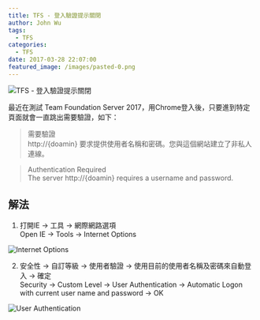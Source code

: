 ```yaml
---
title: TFS - 登入驗證提示關閉
author: John Wu
tags:
  - TFS
categories:
  - TFS
date: 2017-03-28 22:07:00
featured_image: /images/pasted-0.png
---
```

![TFS - 登入驗證提示關閉](/images/pasted-0.png)

最近在測試 Team Foundation Server 2017，用Chrome登入後，只要進到特定頁面就會一直跳出需要驗證，如下：

> 需要驗證  
> http://{doamin} 要求提供使用者名稱和密碼。您與這個網站建立了非私人連線。  
  
> Authentication Required  
> The server http://{doamin} requires a username and password.

<!-- more -->

## 解法

1. 打開IE -> 工具 -> 網際網路選項  
Open IE -> Tools -> Internet Options  

![Internet Options](/images/pasted-1.png)

2. 安全性 -> 自訂等級 -> 使用者驗證 -> 使用目前的使用者名稱及密碼來自動登入 -> 確定  
Security -> Custom Level -> User Authentication -> Automatic Logon with current user name and password -> OK  

![User Authentication](/images/pasted-17.png)